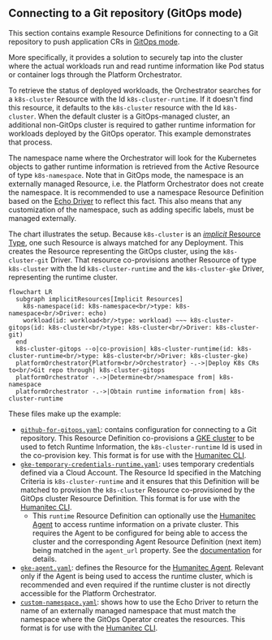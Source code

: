 ## Connecting to a Git repository (GitOps mode)

This section contains example Resource Definitions for connecting to a Git repository to push application CRs in [GitOps mode](https://developer.humanitec.com/integration-and-extensions/humanitec-operator/architecture/#modes-of-operation-gitops-mode).

More specifically, it provides a solution to securely tap into the cluster where the actual workloads run and read runtime information like Pod status or container logs through the Platform Orchestrator.

To retrieve the status of deployed workloads, the Orchestrator searches for a `k8s-cluster` Resource with the Id `k8s-cluster-runtime`. If it doesn't find this resource, it defaults to the `k8s-cluster` resource with the Id `k8s-cluster`. When the default cluster is a GitOps-managed cluster, an additional non-GitOps cluster is required to gather runtime information for workloads deployed by the GitOps operator. This example demonstrates that process.

The namespace name where the Orchestrator will look for the Kubernetes objects to gather runtime information is retrieved from the Active Resource of type `k8s-namespace`. Note that in GitOps mode, the namespace is an externally managed Resource, i.e. the Platform Orchestrator does not create the namespace. It is recommended to use a namespace Resource Definition based on the [Echo Driver](https://developer.humanitec.com/integration-and-extensions/drivers/generic-drivers/echo/) to reflect this fact. This also means that any customization of the namespace, such as adding specific labels, must be managed externally.

The chart illustrates the setup. Because `k8s-cluster` is an [_implicit_  Resource Type](https://developer.humanitec.com/platform-orchestrator/reference/resource-types/#resource-type-use), one such Resource is always matched for any Deployment. This creates the Resource representing the GitOps cluster, using the `k8s-cluster-git` Driver. That resource co-provisions another Resource of type `k8s-cluster` with the Id `k8s-cluster-runtime` and the `k8s-cluster-gke` Driver, representing the runtime cluster.

```mermaid
flowchart LR
  subgraph implicitResources[Implicit Resources]
    k8s-namespace(id: k8s-namespace<br/>type: k8s-namespace<br/>Driver: echo)
    workload(id: workload<br/>type: workload) ~~~ k8s-cluster-gitops(id: k8s-cluster<br/>type: k8s-cluster<br/>Driver: k8s-cluster-git)
  end
  k8s-cluster-gitops --o|co-provision| k8s-cluster-runtime(id: k8s-cluster-runtime<br/>type: k8s-cluster<br/>Driver: k8s-cluster-gke)
  platformOrchestrator{Platform<br/>Orchestrator} -.->|Deploy K8s CRs to<br/>Git repo through| k8s-cluster-gitops
  platformOrchestrator -.->|Determine<br/>namespace from| k8s-namespace
  platformOrchestrator -.->|Obtain runtime information from| k8s-cluster-runtime
```

These files make up the example:

* [`github-for-gitops.yaml`](github-for-gitops.yaml): contains configuration for connecting to a Git repository. This Resource Definition co-provisions a [GKE cluster](https://developer.humanitec.com/platform-orchestrator/examples/resource-definitions/#k8s-cluster-gke) to be used to fetch Runtime Information, the `k8s-cluster-runtime` Id is used in the co-provision key. This format is for use with the [Humanitec CLI](<https://developer.humanitec.com/>).
* [`gke-temporary-credentials-runtime.yaml`](gke-temporary-credentials-runtime.yaml): uses temporary credentials defined via a Cloud Account. The Resource Id specified in the Matching Criteria is `k8s-cluster-runtime` and it ensures that this Definition will be matched to provision the `k8s-cluster` Resource co-provisioned by the GitOps cluster Resource Definition. This format is for use with the [Humanitec CLI](https://developer.humanitec.com/platform-orchestrator/cli/).
  * This `runtime` Resource Definition can optionally use the [Humanitec Agent](https://developer.humanitec.com/integration-and-extensions/humanitec-agent/overview) to access runtime information on a private cluster. This requires the Agent to be configured for being able to access the cluster and the corresponding Agent Resource Definition (next item) being matched in the `agent_url` property. See the [documentation](https://developer.humanitec.com/integration-and-extensions/humanitec-agent/how-tos/deploy-to-a-private-cluster-using-the-humanitec-agent/) for details.
* [`gke-agent.yaml`](./gke-agent.yaml): defines the Resource for the [Humanitec Agent](https://developer.humanitec.com/integration-and-extensions/humanitec-agent/overview). Relevant only if the Agent is being used to access the runtime cluster, which is recommended and even required if the runtime cluster is not directly accessible for the Platform Orchestrator.
* [`custom-namespace.yaml`](./custom-namespace.yaml): shows how to use the Echo Driver to return the name of an externally managed namespace that must match the namespace where the GitOps Operator creates the resources. This format is for use with the [Humanitec CLI](https://developer.humanitec.com/platform-orchestrator/cli/).
